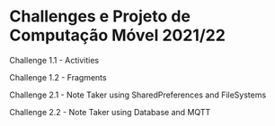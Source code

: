 # Challenges e Projeto de Computação Móvel 2021/22

Challenge 1.1 - Activities

Challenge 1.2 - Fragments

Challenge 2.1 - Note Taker using SharedPreferences and FileSystems

Challenge 2.2 - Note Taker using Database and MQTT
